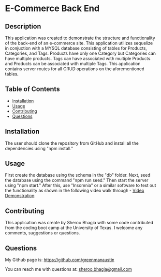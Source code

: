 # E-Commerce Back End

 ## Description

 This application was created to demonstrate the structure and functionality of the back-end of an e-commerce site.  This application utilizes sequelize in conjuction with a MYSQL database consisting of tables for Products, Categories, and Tags.  Products have only one Category but Categories can have multiple products.  Tags can have associated with multiple Products and Products can be associated with multiple Tags. This application contains server routes for all CRUD operations on the aforementioned tables.  

## Table of Contents

  
  - [Installation](#installation)
  - [Usage](#usage)
  - [Contributing](#contributing)
  - [Questions](#questions)

  ## Installation

  The user should clone the repository from GitHub and install all the dependencies using "npm install." 

  ## Usage

  First create the database using the schema in the "db" folder.  Next, seed the database using the command "npm run seed." Then start the server using "npm start."  After this, use "Insomnia" or a similar software to test out the functionality as shown in the following video walk through - <a href="https://drive.google.com/file/d/1X4lObmd-NPNt9XoEV5H6DWcYhXVa7CXX/view?usp=sharing">Video Demonstration</a>

  ## Contributing

  This application was create by Sheroo Bhagia with some code contributed from the coding boot camp at the University of Texas.  I welcome any comments, suggestions or questions.  


  ## Questions

  My Github page is: https://github.com/greenmanaustin

  You can reach me with questions at: sheroo.bhagia@gmail.com